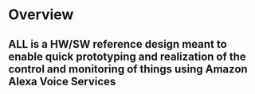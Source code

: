 # Overview
## ALL is a HW/SW reference design meant to enable quick prototyping and realization of the control and monitoring of things using Amazon Alexa Voice Services


